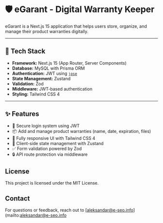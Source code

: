 # 🛡️ eGarant - Digital Warranty Keeper

eGarant is a Next.js 15 application that helps users store, organize, and manage their product warranties digitally.

---

## 🚀 Tech Stack

- **Framework:** Next.js 15 (App Router, Server Components)
- **Database:** MySQL with Prisma ORM
- **Authentication:** JWT using [`jose`](https://github.com/panva/jose)
- **State Management:** Zustand
- **Validation:** Zod
- **Middleware:** JWT-based authentication
- **Styling:** Tailwind CSS 4

---

## ✨ Features

- 🔐 Secure login system using JWT
- 📦 Add and manage product warranties (name, date, expiration, files)
- 📱 Fully responsive UI with Tailwind CSS 4
- 🧠 Client-side state management with Zustand
- ✅ Form validation powered by Zod
- 🔒 API route protection via middleware

## License

This project is licensed under the MIT License.

## Contact

For questions or feedback, reach out to [aleksandar@e-seo.info](mailto:aleksandar@e-seo.info
